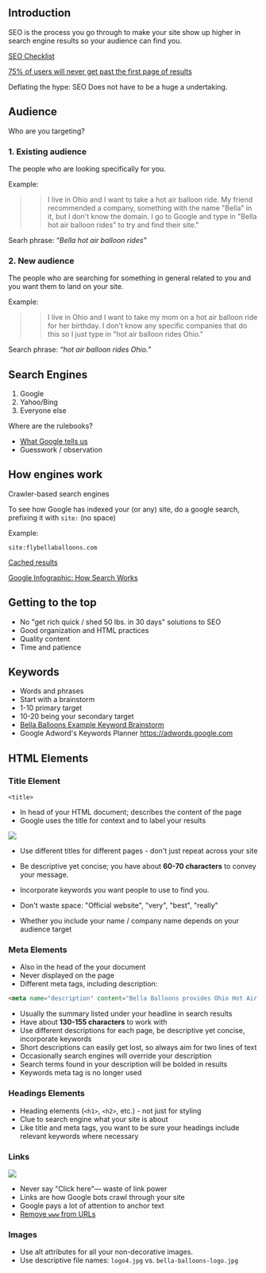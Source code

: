 <!--
Infographic: http://www.nerdwallet.com/blog/2014/best-cities-female-entrepreneurs/
-->

## Introduction
SEO is the process you go through to make your site show up higher in search engine results so your audience can find you.

[SEO Checklist](http://thewc.co.s3.amazonaws.com/challenges/seo-checklist.pdf)

[75% of users will never get past the first page of results](http://thewc.co/images/tasks/seo-search-results-ranked.png)

Deflating the hype: SEO Does not have to be a huge a undertaking.

## Audience

Who are you targeting?
 
### 1. Existing audience

The people who are looking specifically for you.

Example:
>> I live in Ohio and I want to take a hot air balloon ride. My friend recommended a company, something with the name "Bella" in it, but I don't know the domain. I go to Google and type in "Bella hot air balloon rides" to try and find their site."

Searh phrase: *&ldquo;Bella hot air balloon rides&rdquo;*

### 2. New audience

The people who are searching for something in general related to you and you want them to land on your site.

Example: 
>> I live in Ohio and I want to take my mom on a hot air balloon ride for her birthday. I don't know any specific companies that do this so I just type in "hot air balloon rides Ohio."

Search phrase: *&ldquo;hot air balloon rides Ohio.&rdquo;*



## Search Engines

1. Google
2. Yahoo/Bing
3. Everyone else

Where are the rulebooks?

* [What Google tells us](https://static.googleusercontent.com/external_content/untrusted_dlcp/www.google.com/en/us/webmasters/docs/search-engine-optimization-starter-guide.pdf)
* Guesswork / observation



## How engines work

Crawler-based search engines

To see how Google has indexed your (or any) site, do a google search, prefixing it with `site:` (no space)

Example:

`site:flybellaballoons.com`

[Cached results](http://thewc.co/images/tasks/seo-cache.png)

[Google Infographic: How Search Works](http://www.google.com/insidesearch/howsearchworks/thestory/)


## Getting to the top

* No "get rich quick / shed 50 lbs. in 30 days" solutions to SEO
* Good organization and HTML practices
* Quality content
* Time and patience


## Keywords
* Words and phrases
* Start with a brainstorm
* 1-10 primary target
* 10-20 being your secondary target
* [Bella Balloons Example Keyword Brainstorm](http://codagogy.com/images/tasks/seo-whiteboard.jpg)
* Google Adword's Keywords Planner <https://adwords.google.com>




## HTML Elements

### Title Element

`<title>`

* In head of your HTML document; describes the content of the page
* Google uses the title for context and to label your results

<img src='http://making-the-internet.s3.amazonaws.com/seo-title-tag.png'>

* Use different titles for different pages - don't just repeat across your site

* Be descriptive yet concise; you have about **60-70 characters** to convey your message.

* Incorporate keywords you want people to use to find you.

* Don't waste space: "Official website", "very", "best", "really"

* Whether you include your name / company name depends on your audience target

### Meta Elements

* Also in the head of the your document
* Never displayed on the page
* Different meta tags, including description:

```html
<meta name="description" content="Bella Balloons provides Ohio Hot Air Balloon Rides, Cincinnati Hot Air Balloon Rides, and Dayton Hot Air Balloon Rides.">
```

* Usually the summary listed under your headline in search results
* Have about **130-155 characters** to work with
* Use different descriptions for each page, be descriptive yet concise, incorporate keywords
* Short descriptions can easily get lost, so always aim for two lines of text
* Occasionally search engines will override your description
* Search terms found in your description will be bolded in results
* Keywords meta tag is no longer used


### Headings Elements

* Heading elements (`<h1>`, `<h2>`, etc.) - not just for styling
* Clue to search engine what your site is about
* Like title and meta tags, you want to be sure your headings include relevant keywords where necessary

### Links

<img src='http://making-the-internet.s3.amazonaws.com/seo-good-bad-links.png'>

* Never say "Click here"&mdash; waste of link power 
* Links are how Google bots crawl through your site
* Google pays a lot of attention to anchor text
* [Remove `www` from URLs](https://gist.github.com/susanBuck/9240424)


### Images
* Use alt attributes for all your non-decorative images.
* Use descriptive file names: `logo4.jpg` vs. `bella-balloons-logo.jpg`

